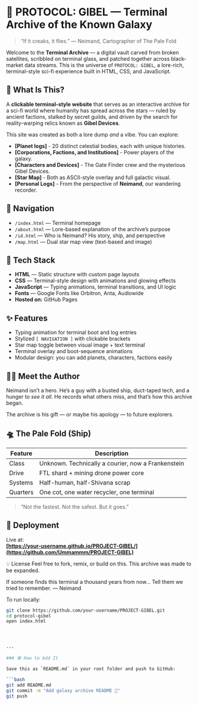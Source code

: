 # 🌌 PROTOCOL: GIBEL — Terminal Archive of the Known Galaxy

> “If it creaks, it flies.” — Neimand, Cartographer of The Pale Fold

Welcome to the **Terminal Archive** — a digital vault carved from broken satellites, scribbled on terminal glass, and patched together across black-market data streams. This is the universe of `PROTOCOL: GIBEL`, a lore-rich, terminal-style sci-fi experience built in HTML, CSS, and JavaScript.

## 🧠 What Is This?

A **clickable terminal-style website** that serves as an interactive archive for a sci-fi world where humanity has spread across the stars — ruled by ancient factions, stalked by secret guilds, and driven by the search for reality-warping relics known as **Gibel Devices**.

This site was created as both a lore dump *and* a vibe. You can explore:

- **[Planet logs]** - 20 distinct celestial bodies, each with unique histories.
- **[Corporations, Factions, and Institutions]** - Power players of the galaxy.
- **[Characters and Devices]** - The Gate Finder crew and the mysterious Gibel Devices.
- **[Star Map]** - Both as ASCII-style overlay and full galactic visual.
- **[Personal Logs]** - From the perspective of **Neimand**, our wandering recorder.

## 🧭 Navigation

- `/index.html` — Terminal homepage
- `/about.html` — Lore-based explanation of the archive’s purpose
- `/id.html` — Who is Neimand? His story, ship, and perspective
- `/map.html` — Dual star map view (text-based and image)

## 📁 Tech Stack

- **HTML** — Static structure with custom page layouts
- **CSS** — Terminal-style design with animations and glowing effects
- **JavaScript** — Typing animations, terminal transitions, and UI logic
- **Fonts** — Google Fonts like Orbitron, Anta, Audiowide
- **Hosted on:** GitHub Pages

## ✨ Features

- Typing animation for terminal boot and log entries
- Stylized `[ NAVIGATION ]` with clickable brackets
- Star map toggle between visual image + text terminal
- Terminal overlay and boot-sequence animations
- Modular design: you can add planets, characters, factions easily

## 🧑‍🚀 Meet the Author

Neimand isn’t a hero. He’s a guy with a busted ship, duct-taped tech, and a hunger to *see it all*. He records what others miss, and that’s how this archive began.

The archive is his gift — or maybe his apology — to future explorers.

## 🛸 The Pale Fold (Ship)

| Feature | Description |
|--------|-------------|
| Class | Unknown. Technically a courier, now a Frankenstein |
| Drive | FTL shard + mining drone power core |
| Systems | Half-human, half-Shivana scrap |
| Quarters | One cot, one water recycler, one terminal |

> “Not the fastest. Not the safest. But it goes.”  

## 🚀 Deployment

Live at:  
**[https://your-username.github.io/PROJECT-GIBEL/](https://github.com/Ummammm/PROJECT-GIBEL)**

💡 License
Feel free to fork, remix, or build on this. This archive was made to be expanded.

If someone finds this terminal a thousand years from now...
Tell them we tried to remember.
— Neimand

To run locally:

```bash
git clone https://github.com/your-username/PROJECT-GIBEL.git
cd protocol-gibel
open index.html




---

### 🛠 How to Add It

Save this as `README.md` in your root folder and push to GitHub:

```bash
git add README.md
git commit -m "Add galaxy archive README 📡"
git push

